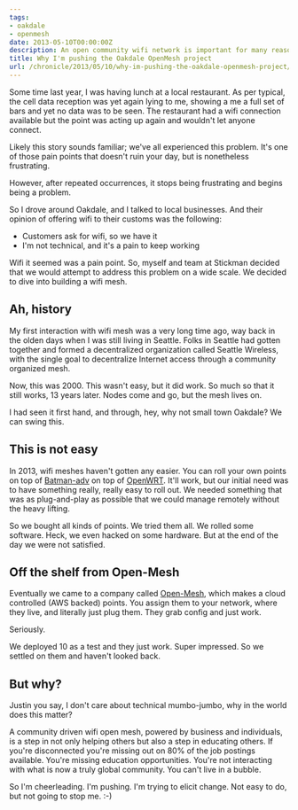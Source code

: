 ```yaml
---
tags:
- oakdale
- openmesh
date: 2013-05-10T00:00:00Z
description: An open community wifi network is important for many reasons. Care to read a few?
title: Why I'm pushing the Oakdale OpenMesh project
url: /chronicle/2013/05/10/why-im-pushing-the-oakdale-openmesh-project/
---
```


Some time last year, I was having lunch at a local restaurant. As per typical, the cell data reception was yet again lying to me, showing a me a full set of bars and yet no data was to be seen. The restaurant had a wifi connection available but the point was acting up again and wouldn't let anyone connect.

Likely this story sounds familiar; we've all experienced this problem. It's one of those pain points that doesn't ruin your day, but is nonetheless frustrating.

However, after repeated occurrences, it stops being frustrating and begins being a problem.

So I drove around Oakdale, and I talked to local businesses. And their opinion of offering wifi to their customs was the following:

* Customers ask for wifi, so we have it
* I'm not technical, and it's a pain to keep working

Wifi it seemed was a pain point. So, myself and team at Stickman decided that we would attempt to address this problem on a wide scale. We decided to dive into building a wifi mesh.

## Ah, history
My first interaction with wifi mesh was a very long time ago, way back in the olden days when I was still living in Seattle. Folks in Seattle had gotten together and formed a decentralized organization called Seattle Wireless, with the single goal to decentralize Internet access through a community organized mesh.

Now, this was 2000. This wasn't easy, but it did work. So much so that it still works, 13 years later. Nodes come and go, but the mesh lives on.

I had seen it first hand, and through, hey, why not small town Oakdale? We can swing this.

## This is not easy
In 2013, wifi meshes haven't gotten any easier. You can roll your own points on top of <a href="http://www.open-mesh.org/projects/batman-adv/wiki/Wiki">Batman-adv</a> on top of <a href="https://openwrt.org/">OpenWRT</a>. It'll work, but our initial need was to have something really, really easy to roll out. We needed something that was as plug-and-play as possible that we could manage remotely without the heavy lifting.

So we bought all kinds of points. We tried them all. We rolled some software. Heck, we even hacked on some hardware. But at the end of the day we were not satisfied.

## Off the shelf from Open-Mesh
Eventually we came to a company called <a href="http://www.open-mesh.com/">Open-Mesh</a>, which makes a cloud controlled (AWS backed) points. You assign them to your network, where they live, and literally just plug them. They grab config and just work.

Seriously.

We deployed 10 as a test and they just work. Super impressed. So we settled on them and haven't looked back.

## But why?
Justin you say, I don't care about technical mumbo-jumbo, why in the world does this matter?

A community driven wifi open mesh, powered by business and individuals, is a step in not only helping others but also a step in educating others. If you're disconnected you're missing out on 80% of the job postings available. You're missing education opportunities. You're not interacting with what is now a truly global community. You can't live in a bubble.

So I'm cheerleading. I'm pushing. I'm trying to elicit change. Not easy to do, but not going to stop me. :-)

